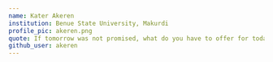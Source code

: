 ```yaml
---
name: Kater Akeren
institution: Benue State University, Makurdi
profile_pic: akeren.png
quote: If tomorrow was not promised, what do you have to offer for today?
github_user: akeren
---
```

